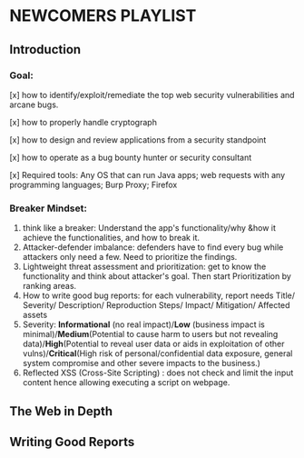 # NEWCOMERS PLAYLIST
## Introduction
### Goal:
[x] how to identify/exploit/remediate the top web security vulnerabilities and arcane bugs.

[x] how to properly handle cryptograph

[x] how to design and review applications from a security standpoint

[x] how to operate as a bug bounty hunter or security consultant

[x] Required tools: Any OS that can run Java apps; web requests with any programming languages; Burp Proxy; Firefox 
### Breaker Mindset:
1. think like a breaker: Understand the app's functionality/why &how it achieve the functionalities, and how to break it.
2. Attacker-defender imbalance: defenders have to find every bug while attackers only need a few. Need to prioritize the findings.
3. Lightweight threat assessment and prioritization: get to know the functionality and think about attacker's goal. Then start Prioritization by ranking areas.
4. How to write good bug reports: for each vulnerability, report needs Title/ Severity/ Description/ Reproduction Steps/ Impact/ Mitigation/ Affected assets
5. Severity: **Informational** (no real impact)/**Low** (business impact is minimal)/**Medium**(Potential to cause harm to users but not revealing data)/**High**(Potential to reveal user data or aids in exploitation of other vulns)/**Critical**(High risk of personal/confidential data exposure, general system compromise and other severe impacts to the business.)
6. Reflected XSS (Cross-Site Scripting) : does not check and limit the input content hence allowing executing a script on webpage.

## The Web in Depth
## Writing Good Reports